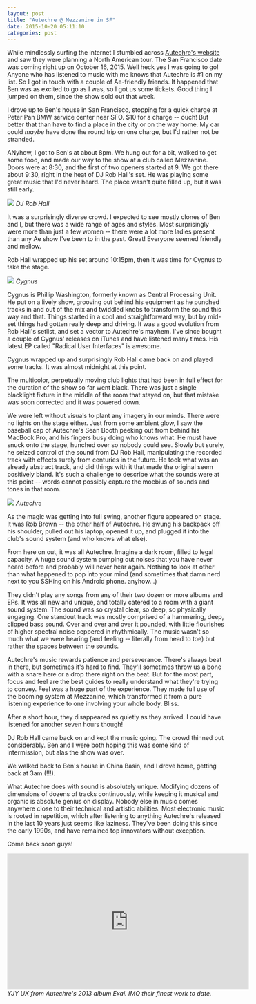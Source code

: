 ```yaml
---
layout: post
title: "Autechre @ Mezzanine in SF"
date: 2015-10-20 05:11:10
categories: post
---
```

While mindlessly surfing the internet I stumbled across <a href="http://autechre.ws/">Autechre's website</a> and saw they were planning a North American tour. The San Francisco date was coming right up on October 16, 2015. Well heck yes I was going to go! Anyone who has listened to music with me knows that Autechre is #1 on my list. So I got in touch with a couple of Ae-friendly friends. It happened that Ben was as excited to go as I was, so I got us some tickets. Good thing I jumped on them, since the show sold out that week.

I drove up to Ben's house in San Francisco, stopping for a quick charge at Peter Pan BMW service center near SFO. $10 for a charge -- ouch! But better that than have to find a place in the city or on the way home. My car could *maybe* have done the round trip on one charge, but I'd rather not be stranded.

ANyhow, I got to Ben's at about 8pm. We hung out for a bit, walked to get some food, and made our way to the show at a club called Mezzanine. Doors were at 8:30, and the first of two openers started at 9. We got there about 9:30, right in the heat of DJ Rob Hall's set. He was playing some great music that I'd never heard. The place wasn't quite filled up, but it was still early.

<img src="http://www.digitalinberlin.de/wordpress/wp-content/rhall.jpg" class="img-responsive">
<em>DJ Rob Hall</em>

It was a surprisingly diverse crowd. I expected to see mostly clones of Ben and I, but there was a wide range of ages and styles. Most surprisingly were more than just a few women -- there were a lot more ladies present than any Ae show I've been to in the past. Great! Everyone seemed friendly and mellow.

Rob Hall wrapped up his set around 10:15pm, then it was time for Cygnus to take the stage.

<img src="http://www.residentadvisor.net/images/profiles/cygnus.jpg" class="img-responsive">
<em>Cygnus</em>

Cygnus is Phillip Washington, formerly known as Central Processing Unit. He put on a lively show, grooving out behind his equipment as he punched tracks in and out of the mix and twiddled knobs to transform the sound this way and that. Things started in a cool and straightforward way, but by mid-set things had gotten really deep and driving. It was a good evolution from Rob Hall's setlist, and set a vector to Autechre's mayhem.
I've since bought a couple of Cygnus' releases on iTunes and have listened many times. His latest EP called "Radical User Interfaces" is awesome.

Cygnus wrapped up and surprisingly Rob Hall came back on and played some tracks. It was almost midnight at this point.

The multicolor, perpetually moving club lights that had been in full effect for the duration of the show so far went black. There was just a single blacklight fixture in the middle of the room that stayed on, but that mistake was soon corrected and it was powered down. 

We were left without visuals to plant any imagery in our minds. There were no lights on the stage either. Just from some ambient glow, I saw the baseball cap of Autechre's Sean Booth peeking out from behind his MacBook Pro, and his fingers busy doing who knows what. He must have snuck onto the stage, hunched over so nobody could see. Slowly but surely, he seized control of the sound from DJ Rob Hall, manipulating the recorded track with effects surely from centuries in the future. He took what was an already abstract track, and did things with it that made the original seem positively bland. It's such a challenge to describe what the sounds were at this point -- words cannot possibly capture the moebius of sounds and tones in that room.

<img src="https://upload.wikimedia.org/wikipedia/commons/b/b8/Autechre.jpg" class="img-responsive">
<em>Autechre</em>

As the magic was getting into full swing, another figure appeared on stage. It was Rob Brown -- the other half of Autechre. He swung his backpack off his shoulder, pulled out his laptop, opened it up, and plugged it into the club's sound system (and who knows what else).

From here on out, it was all Autechre. Imagine a dark room, filled to legal capacity. A huge sound system pumping out noises that you have never heard before and probably will never hear again. Nothing to look at other than what happened to pop into your mind (and sometimes that damn nerd next to you SSHing on his Android phone. anyhow...)

They didn't play any songs from any of their two dozen or more albums and EPs. It was all new and unique, and totally catered to a room with a giant sound system. The sound was so crystal clear, so deep, so physically engaging. One standout track was mostly comprised of a hammering, deep, clipped bass sound. Over and over and over it pounded, with little flourishes of higher spectral noise peppered in rhythmically. The music wasn't so much what we were hearing (and feeling -- literally from head to toe) but rather the spaces between the sounds.

Autechre's music rewards patience and perseverance. There's always beat in there, but sometimes it's hard to find. They'll sometimes throw us a bone with a snare here or a drop there right on the beat. But for the most part, focus and feel are the best guides to really understand what they're trying to convey. Feel was a huge part of the experience. They made full use of the booming system at Mezzanine, which transformed it from a pure listening experience to one involving your whole body. Bliss.

After a short hour, they disappeared as quietly as they arrived. I could have listened for another seven hours though!

DJ Rob Hall came back on and kept the music going. The crowd thinned out considerably. Ben and I were both hoping this was some kind of intermission, but alas the show was over.

We walked back to Ben's house in China Basin, and I drove home, getting back at 3am (!!!).

What Autechre does with sound is absolutely unique. Modifying dozens of dimensions of dozens of tracks continuously, while keeping it musical and organic is absolute genius on display. Nobody else in music comes anywhere close to their technical and artistic abilities. Most electronic music is rooted in repetition, which after listening to anything Autechre's released in the last 10 years just seems like laziness. They've been doing this since the early 1990s, and have remained top innovators without exception.

Come back soon guys!

<iframe width="560" height="315" src="https://www.youtube.com/embed/H6pqLWtfv_g" frameborder="0" allowfullscreen></iframe><br/>
<em>YJY UX  from Autechre's 2013 album Exai. IMO their finest work to date.</em>
